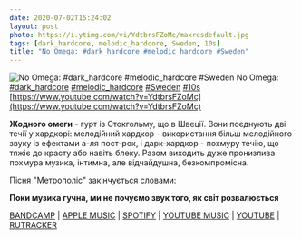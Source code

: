 ```yaml
---
date: 2020-07-02T15:24:02
layout: post
photo: https://i.ytimg.com/vi/YdtbrsFZoMc/maxresdefault.jpg
tags: [dark_hardcore, melodic_hardcore, Sweden, 10s]
title: "No Omega: #dark_hardcore #melodic_hardcore #Sweden"
---
```

![No Omega: #dark_hardcore #melodic_hardcore #Sweden](https://i.ytimg.com/vi/YdtbrsFZoMc/maxresdefault.jpg)
No Omega: [#dark_hardcore](/tags/#dark_hardcore) [#melodic_hardcore](/tags/#melodic_hardcore) [#Sweden](/tags/#Sweden) [#10s](/tags/#10s) [https://www.youtube.com/watch?v=YdtbrsFZoMc](https://www.youtube.com/watch?v=YdtbrsFZoMc)

**Жодного омеги** - гурт із Стокгольму, що в Швеції. Вони поєднують дві течії у хардкорі: мелодійний хардкор - використання більш мелодійного звуку із ефектами а-ля пост-рок, і дарк-хардкор - похмуру течію, що тяжіє до красту або навіть блеку. Разом виходить дуже пронизлива похмура музика, інтимна, але відчайдушна, безкомпромісна.

Пісня &quot;Метрополіс&quot; закінчується словами:

__Поки музика гучна,
ми не почуємо звук
того, як світ розвалюється__

[BANDCAMP](https://noomega.bandcamp.com/album/metropolis) \| [APPLE MUSIC](https://music.apple.com/ru/album/metropolis/529148437) \| [SPOTIFY](https://open.spotify.com/album/3jVSNcQmeQcyUJkkPwbXo2) \| [YOUTUBE MUSIC](https://music.youtube.com/playlist?list=OLAK5uy_mFfwI_QiKNGLxxlsttr2j0MNe36hzYZ9M) \| [YOUTUBE](https://www.youtube.com/playlist?list=PLz21cQrHQzAIIGWJK8B1bQHta7q-UYJKv) \| [RUTRACKER](https://rutracker.org/forum/viewtopic.php?t=5301026)
